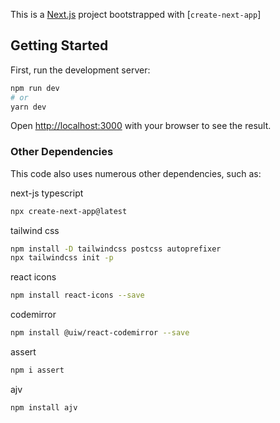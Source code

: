 This is a [Next.js](https://nextjs.org/) project bootstrapped with [`create-next-app`]

## Getting Started

First, run the development server:

```bash
npm run dev
# or
yarn dev
```

Open [http://localhost:3000](http://localhost:3000) with your browser to see the result.

### Other Dependencies

This code also uses numerous other dependencies, such as:

next-js typescript
```bash
npx create-next-app@latest
```
tailwind css
```bash
npm install -D tailwindcss postcss autoprefixer
npx tailwindcss init -p
```
react icons
```bash
npm install react-icons --save
```
codemirror
```bash
npm install @uiw/react-codemirror --save
```
assert
```bash
npm i assert
```
ajv
```bash
npm install ajv
```
